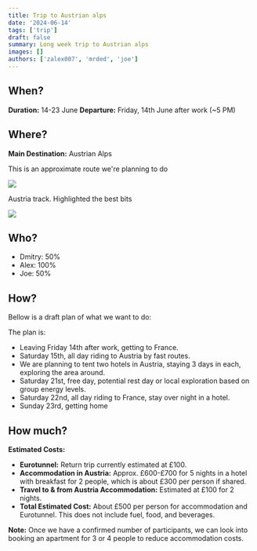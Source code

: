 ```yaml
---
title: Trip to Austrian alps
date: '2024-06-14'
tags: ['trip']
draft: false 
summary: Long week trip to Austrian alps
images: []
authors: ['zalex007', 'mrded', 'joe']
---
```

## When?  

**Duration:** 14-23 June
**Departure:** Friday, 14th June after work (~5 PM)

## Where?

**Main Destination:** Austrian Alps

This is an approximate route we're planning to do

![](https://habrastorage.org/webt/mq/ef/so/mqefso6-edsqwsyn9osntllusky.jpeg)

Austria track. Highlighted the best bits

![](https://habrastorage.org/webt/3s/co/bg/3scobgcjnfj_elt_pw5onkwrpd8.jpeg)

## Who?

- Dmitry: 50%
- Alex: 100%
- Joe: 50% 

## How?

Bellow is a draft plan of what we want to do:

The plan is:
- Leaving Friday 14th after work, getting to France.
- Saturday 15th, all day riding to Austria by fast routes.
- We are planning to tent two hotels in Austria, staying 3 days in each, exploring the area around.
- Saturday 21st, free day, potential rest day or local exploration based on group energy levels.
- Saturday 22nd, all day riding to France, stay over night in a hotel.
- Sunday 23rd, getting home

## How much?

**Estimated Costs:**

- **Eurotunnel:** Return trip currently estimated at £100.
- **Accommodation in Austria:** Approx. £600-£700 for 5 nights in a hotel with breakfast for 2 people, which is about £300 per person if shared.
- **Travel to & from Austria Accommodation:** Estimated at £100 for 2 nights.
- **Total Estimated Cost:** About £500 per person for accommodation and Eurotunnel. This does not include fuel, food, and beverages.

**Note:**
Once we have a confirmed number of participants, we can look into booking an apartment for 3 or 4 people to reduce accommodation costs.

